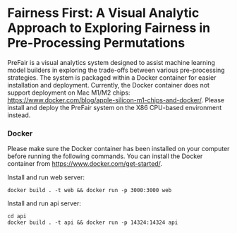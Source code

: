 # Fairness First: A Visual Analytic Approach to Exploring Fairness in Pre-Processing Permutations

PreFair is a visual analytics system designed to assist machine learning model builders in exploring the trade-offs between various pre-processing strategies. The system is packaged within a Docker container for easier installation and deployment. Currently, the Docker container does not support deployment on Mac M1/M2 chips: https://www.docker.com/blog/apple-silicon-m1-chips-and-docker/. Please install and deploy the PreFair system on the X86 CPU-based environment instead.

### Docker

Please make sure the Docker container has been installed on your computer before running the following commands. You can install the Docker container from https://www.docker.com/get-started/.

Install and run web server:
```
docker build . -t web && docker run -p 3000:3000 web
```

Install and run api server:
```
cd api
docker build . -t api && docker run -p 14324:14324 api
```


###
